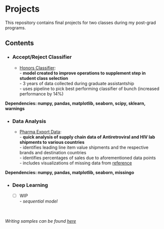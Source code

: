 # Projects
This repository contains final projects for two classes during my post-grad programs. 


## Contents
- ### Accept/Reject Classifier

     - [Honors Classifier](https://github.com/cmflynn13/projects/blob/master/honors_classifier/script.ipynb): \
            - __model created to improve operations to supplement step in student class selection__ \
            - 3 years of data collected during graduate assistantship \
            - uses pipeline to pick best performing classifier of bunch (increased performance by 14%) 
     
__Dependencies: numpy, pandas, matplotlib, seaborn, scipy, sklearn, warnings__

- ### Data Analysis

     -  [Pharma Export Data](https://github.com/cmflynn13/projects/blob/master/pharam_export_data/Visualizing%20Pharma%20Export%20Data%20(1).ipynb): \
            - __quick analysis of supply chain data of Antiretroviral and HIV lab shipments to various countries__ \
            - identifies leading line item value shipments and the respective brands and destination countries \
            - identifies percentages of sales due to aforementioned data points \
            - includes visualizations of missing data from [reference](https://catalog.data.gov/dataset/supply-chain-shipment-pricing-data#sec-dates)

__Dependencies: numpy, pandas, matplotlib, seaborn, missingo__

- ### Deep Learning 

     - [ ] WIP \
            - _sequential model_
          

\
\
_Writing samples can be found [here](https://github.com/cmflynn13/writing_samples)_
